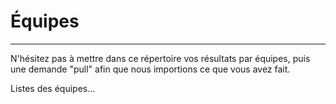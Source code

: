 # Équipes
---------

N'hésitez pas à mettre dans ce répertoire vos résultats par équipes, puis une demande "pull" afin que nous importions ce que vous avez fait.

Listes des équipes...